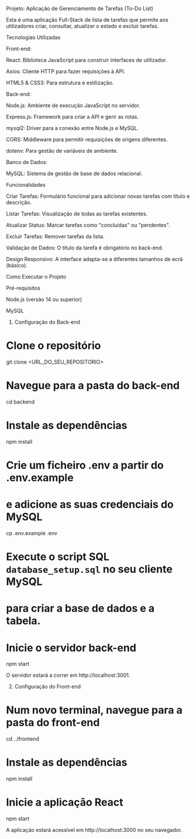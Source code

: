 Projeto: Aplicação de Gerenciamento de Tarefas (To-Do List)

Esta é uma aplicação Full-Stack de lista de tarefas que permite aos utilizadores criar, consultar, atualizar o estado e excluir tarefas.

Tecnologias Utilizadas

Front-end:

React: Biblioteca JavaScript para construir interfaces de utilizador.

Axios: Cliente HTTP para fazer requisições à API.

HTML5 & CSS3: Para estrutura e estilização.

Back-end:

Node.js: Ambiente de execução JavaScript no servidor.

Express.js: Framework para criar a API e gerir as rotas.

mysql2: Driver para a conexão entre Node.js e MySQL.

CORS: Middleware para permitir requisições de origens diferentes.

dotenv: Para gestão de variáveis de ambiente.

Banco de Dados:

MySQL: Sistema de gestão de base de dados relacional.

Funcionalidades

Criar Tarefas: Formulário funcional para adicionar novas tarefas com título e descrição.

Listar Tarefas: Visualização de todas as tarefas existentes.

Atualizar Status: Marcar tarefas como "concluídas" ou "pendentes".

Excluir Tarefas: Remover tarefas da lista.

Validação de Dados: O título da tarefa é obrigatório no back-end.

Design Responsivo: A interface adapta-se a diferentes tamanhos de ecrã (básico).

Como Executar o Projeto

Pré-requisitos

Node.js (versão 14 ou superior)

MySQL

1. Configuração do Back-end

# Clone o repositório
git clone <URL_DO_SEU_REPOSITORIO>

# Navegue para a pasta do back-end
cd backend

# Instale as dependências
npm install

# Crie um ficheiro .env a partir do .env.example
# e adicione as suas credenciais do MySQL
cp .env.example .env

# Execute o script SQL `database_setup.sql` no seu cliente MySQL
# para criar a base de dados e a tabela.

# Inicie o servidor back-end
npm start


O servidor estará a correr em http://localhost:3001.

2. Configuração do Front-end

# Num novo terminal, navegue para a pasta do front-end
cd ../frontend

# Instale as dependências
npm install

# Inicie a aplicação React
npm start


A aplicação estará acessível em http://localhost:3000 no seu navegador.